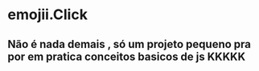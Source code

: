 # emojii.Click

<h2>Não é nada demais , só um projeto pequeno pra por em pratica conceitos basicos de js KKKKK</h2>
